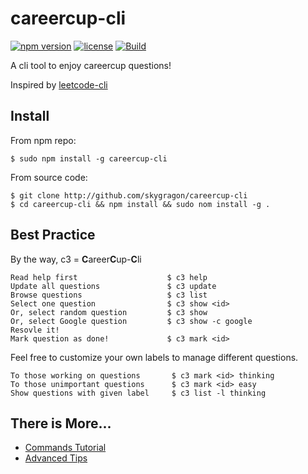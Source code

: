 # careercup-cli

[![npm version](https://img.shields.io/npm/v/careercup-cli.svg?style=flat)](https://www.npmjs.com/package/careercup-cli)
[![license](https://img.shields.io/npm/l/careercup-cli.svg?style=flat)](https://github.com/skygragon/careercup-cli/blob/master/LICENSE)
[![Build](https://img.shields.io/travis/skygragon/careercup-cli.svg?style=flat)](https://travis-ci.org/skygragon/careercup-cli)

A cli tool to enjoy careercup questions!

Inspired by [leetcode-cli](https://github.com/skygragon/leetcode-cli)


## Install

From npm repo:

    $ sudo npm install -g careercup-cli

From source code:

    $ git clone http://github.com/skygragon/careercup-cli
    $ cd careercup-cli && npm install && sudo nom install -g .

## Best Practice

By the way, c3 = **C**areer**C**up-**C**li

	Read help first                    $ c3 help
	Update all questions               $ c3 update
	Browse questions                   $ c3 list
	Select one question                $ c3 show <id>
	Or, select random question         $ c3 show
	Or, select Google question         $ c3 show -c google
	Resovle it!
	Mark question as done!             $ c3 mark <id>

Feel free to customize your own labels to manage different questions.

	To those working on questions		$ c3 mark <id> thinking
	To those unimportant questions		$ c3 mark <id> easy
	Show questions with given label		$ c3 list -l thinking

## There is More...

* [Commands Tutorial](https://github.com/skygragon/careercup-cli/blob/master/doc/commands.md)
* [Advanced Tips](https://github.com/skygragon/careercup-cli/blob/master/doc/advanced.md)

